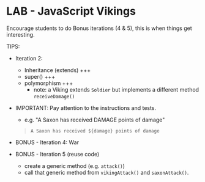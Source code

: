 
# LAB - JavaScript Vikings


Encourage students to do Bonus iterations (4 & 5), this is when things get interesting.



TIPS:

- Iteration 2:
  - Inheritance (extends) +++
  - super() +++
  - polymorphism +++
    - note: a Viking extends `Soldier` but implements a different method `receiveDamage()`

- IMPORTANT: Pay attention to the instructions and tests.
  - e.g. "A Saxon has received DAMAGE points of damage"
  > `A Saxon has received ${damage} points of damage`



- BONUS - Iteration 4: War

- BONUS - Iteration 5 (reuse code)
  - create a generic method (e.g. `attack()`)
  - call that generic method from `vikingAttack()` and `saxonAttack()`.
